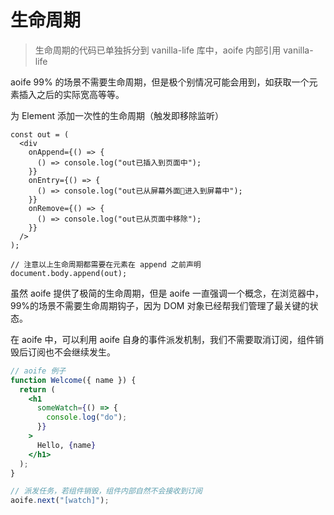 # 生命周期

> 生命周期的代码已单独拆分到 vanilla-life 库中，aoife 内部引用 vanilla-life

aoife 99% 的场景不需要生命周期，但是极个别情况可能会用到，如获取一个元素插入之后的实际宽高等等。

为 Element 添加一次性的生命周期（触发即移除监听）

```tsx
const out = (
  <div
    onAppend={() => {
      () => console.log("out已插入到页面中");
    }}
    onEntry={() => {
      () => console.log("out已从屏幕外面进入到屏幕中");
    }}
    onRemove={() => {
      () => console.log("out已从页面中移除");
    }}
  />
);

// 注意以上生命周期都需要在元素在 append 之前声明
document.body.append(out);
```

虽然 aoife 提供了极简的生命周期，但是 aoife 一直强调一个概念，在浏览器中，99%的场景不需要生命周期钩子，因为 DOM 对象已经帮我们管理了最关键的状态。

在 aoife 中，可以利用 aoife 自身的事件派发机制，我们不需要取消订阅，组件销毁后订阅也不会继续发生。

```jsx
// aoife 例子
function Welcome({ name }) {
  return (
    <h1
      someWatch={() => {
        console.log("do");
      }}
    >
      Hello, {name}
    </h1>
  );
}

// 派发任务，若组件销毁，组件内部自然不会接收到订阅
aoife.next("[watch]");
```

